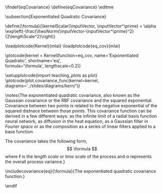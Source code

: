 \ifndef{eqCovariance}
\define{eqCovariance}
\editme

\subsection{Exponentiated Quadratic Covariance}

\define{\formula}{\kernelScalar(\inputVector, \inputVector^\prime) = \alpha \exp\left(-\frac{\ltwoNorm{\inputVector-\inputVector^\prime}^2}{2\lengthScale^2}\right)}

\loadplotcode{Kernel}{mlai}
\loadplotcode{eq_cov}{mlai}

\plotcode{kernel = Kernel(function=eq_cov,
                     name='Exponentiated Quadratic',
                     shortname='eq',					 
                     formula='\formula',
					 lengthscale=0.2)}

\setupplotcode{import teaching_plots as plot}
\plotcode{plot.covariance_func(kernel=kernel, diagrams='../slides/diagrams/kern/')}

\notes{The exponentiated quadratic covariance, also known as the Gaussian covariance or the RBF covariance and the squared exponential. Covariance between two points is related to the negative exponential of the squared distnace between those points. This covariance function can be derived in a few different ways: as the infinite limit of a radial basis function neural network, as diffusion in the heat equation, as a Gaussian filter in *Fourier space* or as the composition as a series of linear filters applied to a base function.

The covariance takes the following form,
$$
\formula
$$
where $\ell$ is the *length scale* or *time scale* of the process and $\alpha$ represents the overall process variance.}

\includecovariance{eq}{\formula}{The exponentiated quadratic covariance function.}


\endif
